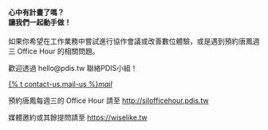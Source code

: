 <div class="row">
<div class="col s12 m8 offset-m2">
    <h4>心中有計畫了嗎？<br>讓我們一起動手做！</h4>
</div>
</div>
<div class="row valign-wrapper">
<div class="col s12 m5 offset-m2">
    <p>如果你希望在工作業務中嘗試進行協作會議或改善數位體驗，或是遇到預約唐鳳週三 Office Hour 的相關問題。</p>
    <p>歡迎透過 hello@pdis.tw 聯絡PDIS小組！</p>
</div>
<div class="col s12 m5">
    <a class='btn-large waves-effect waves-light cyan' href="mailto:hello@pdis.tw?subject=%5BPDIS%E7%B6%B2%E7%AB%99%5D%20%E6%8F%90%E5%95%8F%E4%B8%BB%E6%97%A8&body=%E6%AD%A4%E4%BF%A1%E7%AE%B1%E5%83%85%E5%9B%9E%E8%A6%86%E6%AF%8F%E9%80%B1%E4%B8%89%E5%94%90%E9%B3%B3%20Office%20Hour%20%E9%A0%90%E7%B4%84%E7%9B%B8%E9%97%9C%E5%95%8F%E9%A1%8C%EF%BC%88%E9%A0%90%E7%B4%84%E8%AB%8B%E8%87%B3%20http%3A%2F%2Fsilofficehour.pdis.tw%20%EF%BC%89%0A%E5%AA%92%E9%AB%94%E6%8E%A1%E8%A8%AA%E6%88%96%E5%85%B6%E9%A4%98%E6%8F%90%E5%95%8F%E8%AB%8B%E8%87%B3%20https%3A%2F%2Fwiselike.tw">{% t contact-us.mail-us %}<i class="material-icons right">mail</i></a> <br>
</div>
</div>
<div class="row">
<div class="col s12 m8 offset-m2">
    <p>預約唐鳳每週三的 Office Hour 請至 <a href="http://silofficehour.pdis.tw">http://silofficehour.pdis.tw</a></p>
    <p>媒體邀約或其餘提問請至 <a href="https://wiselike.tw">https://wiselike.tw</a></p>
    <div class='about-logos section'>
    <a class="btn-floating btn-large waves-effect waves-circle cyan" href="//www.youtube.com/PdisTwGov" target="_blank"> <i class="fa fa-3x fa-youtube-play"></i> </a>
    <a class="btn-floating btn-large waves-effect waves-circle cyan" href="//github.com/pdis/web-jekyll" target="_blank"> <i class="fa fa-3x fa-github"></i> </a>
    <a class="btn-floating btn-large waves-effect waves-circle cyan" href="//www.facebook.com/shu.w.zhengwei" target="_blank"> <i class="fa fa-3x fa-facebook-square"></i> </a>
    <a class="btn-floating btn-large waves-effect waves-circle cyan" href="//twitter.com/TaiwanPDIS" target="_blank"> <i class="fa fa-3x fa-twitter-square"></i> </a>
    </div>
</div>
</div>